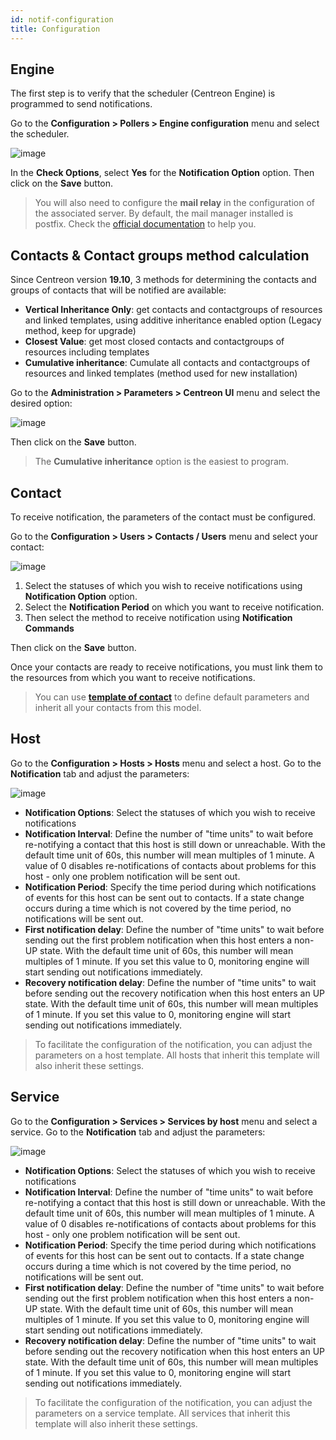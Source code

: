 ```yaml
---
id: notif-configuration
title: Configuration
---
```


## Engine

The first step is to verify that the scheduler (Centreon Engine) is programmed to send notifications.

Go to the **Configuration > Pollers > Engine configuration** menu and select the scheduler.

![image](assets/alerts/notif_engine_conf.png)

In the **Check Options**, select **Yes** for the **Notification Option** option. Then click on the **Save** button.

> You will also need to configure the **mail relay** in the configuration of the associated server.
> By default, the mail manager installed is postfix. Check the [official documentation](http://www.postfix.org/BASIC_CONFIGURATION_README.html) to help you.


## Contacts & Contact groups method calculation

Since Centreon version **19.10**, 3 methods for determining the contacts and groups of contacts that will be notified
are available:

* **Vertical Inheritance Only**: get contacts and contactgroups of resources and linked templates, using additive
  inheritance enabled option (Legacy method, keep for upgrade)
* **Closest Value**: get most closed contacts and contactgroups of resources including templates
* **Cumulative inheritance**: Cumulate all contacts and contactgroups of resources and linked templates (method used
  for new installation)

Go to the **Administration > Parameters > Centreon UI** menu and select the desired option:

![image](assets/alerts/notif_centreon_config.png)

Then click on the **Save** button.

> The **Cumulative inheritance** option is the easiest to program.

## Contact

To receive notification, the parameters of the contact must be configured.

Go to the **Configuration > Users > Contacts / Users** menu and select your contact:

![image](assets/alerts/notif_contact_config.png)

1. Select the statuses of which you wish to receive notifications using **Notification Option** option.
2. Select the **Notification Period** on which you want to receive notification.
3. Then select the method to receive notification using **Notification Commands**

Then click on the **Save** button.

Once your contacts are ready to receive notifications, you must link them to the resources from which you want to
receive notifications.

> You can use **[template of contact](../monitoring/templates.html#contact-templates)** to define default parameters and
> inherit all your contacts from this model. 

## Host

Go to the **Configuration > Hosts > Hosts** menu and select a host. Go to the **Notification** tab and adjust the
parameters:

![image](assets/alerts/notif_host_config.png)

* **Notification Options**: Select the statuses of which you wish to receive notifications
* **Notification Interval**: Define the number of "time units" to wait before re-notifying a contact that this host is
  still down or unreachable. With the default time unit of 60s, this number will mean multiples of 1 minute. A value of
  0 disables re-notifications of contacts about problems for this host - only one problem notification will be sent out.
* **Notification Period**: Specify the time period during which notifications of events for this host can be sent out
  to contacts. If a state change occurs during a time which is not covered by the time period, no notifications will be
  sent out.
* **First notification delay**: Define the number of "time units" to wait before sending out the first problem
  notification when this host enters a non-UP state. With the default time unit of 60s, this number will mean multiples
  of 1 minute. If you set this value to 0, monitoring engine will start sending out notifications immediately.
* **Recovery notification delay**: Define the number of "time units" to wait before sending out the recovery
  notification when this host enters an UP state. With the default time unit of 60s, this number will mean multiples of
  1 minute. If you set this value to 0, monitoring engine will start sending out notifications immediately.

> To facilitate the configuration of the notification, you can adjust the parameters on a host template. All hosts that
> inherit this template will also inherit these settings.

## Service

Go to the **Configuration > Services > Services by host** menu and select a service. Go to the **Notification** tab and
adjust the parameters:

![image](assets/alerts/notif_service_config.png)

* **Notification Options**: Select the statuses of which you wish to receive notifications
* **Notification Interval**: Define the number of "time units" to wait before re-notifying a contact that this host is
  still down or unreachable. With the default time unit of 60s, this number will mean multiples of 1 minute. A value of
  0 disables re-notifications of contacts about problems for this host - only one problem notification will be sent out.
* **Notification Period**: Specify the time period during which notifications of events for this host can be sent out
  to contacts. If a state change occurs during a time which is not covered by the time period, no notifications will be
  sent out.
* **First notification delay**: Define the number of "time units" to wait before sending out the first problem
  notification when this host enters a non-UP state. With the default time unit of 60s, this number will mean multiples
  of 1 minute. If you set this value to 0, monitoring engine will start sending out notifications immediately.
* **Recovery notification delay**: Define the number of "time units" to wait before sending out the recovery
  notification when this host enters an UP state. With the default time unit of 60s, this number will mean multiples of
  1 minute. If you set this value to 0, monitoring engine will start sending out notifications immediately.

> To facilitate the configuration of the notification, you can adjust the parameters on a service template. All services
> that inherit this template will also inherit these settings.

